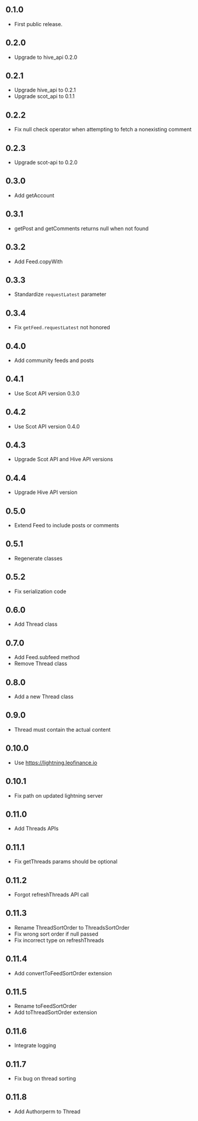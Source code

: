 ## 0.1.0

- First public release.

## 0.2.0

- Upgrade to hive_api 0.2.0

## 0.2.1

- Upgrade hive_api to 0.2.1
- Upgrade scot_api to 0.1.1

## 0.2.2

- Fix null check operator when attempting to fetch a nonexisting comment

## 0.2.3

- Upgrade scot-api to 0.2.0

## 0.3.0

- Add getAccount

## 0.3.1

- getPost and getComments returns null when not found

## 0.3.2

- Add Feed.copyWith

## 0.3.3

- Standardize `requestLatest` parameter

## 0.3.4

- Fix `getFeed.requestLatest` not honored

## 0.4.0

- Add community feeds and posts

## 0.4.1

- Use Scot API version 0.3.0

## 0.4.2

- Use Scot API version 0.4.0

## 0.4.3

- Upgrade Scot API and Hive API versions

## 0.4.4

- Upgrade Hive API version

## 0.5.0

- Extend Feed to include posts or comments

## 0.5.1

- Regenerate classes

## 0.5.2

- Fix serialization code

## 0.6.0

- Add Thread class

## 0.7.0

- Add Feed.subfeed method
- Remove Thread class

## 0.8.0

- Add a new Thread class

## 0.9.0

- Thread must contain the actual content

## 0.10.0

- Use https://lightning.leofinance.io

## 0.10.1

- Fix path on updated lightning server

## 0.11.0

- Add Threads APIs

## 0.11.1

- Fix getThreads params should be optional

## 0.11.2

- Forgot refreshThreads API call

## 0.11.3

- Rename ThreadSortOrder to ThreadsSortOrder
- Fix wrong sort order if null passed
- Fix incorrect type on refreshThreads

## 0.11.4

- Add convertToFeedSortOrder extension

## 0.11.5

- Rename toFeedSortOrder
- Add toThreadSortOrder extension

## 0.11.6

- Integrate logging

## 0.11.7

- Fix bug on thread sorting

## 0.11.8

- Add Authorperm to Thread